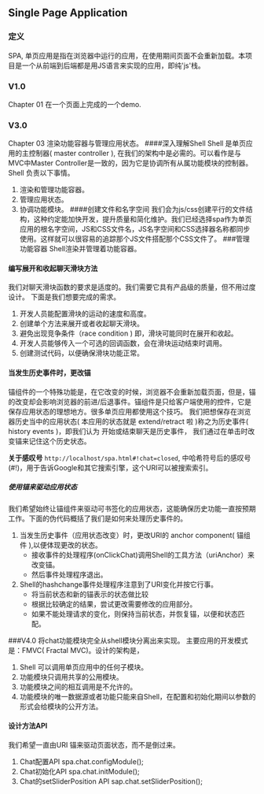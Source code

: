 ## Single Page Application
### 定义
SPA, 单页应用是指在浏览器中运行的应用，在使用期间页面不会重新加载。本项目是一个从前端到后端都是用JS语言来实现的应用，即纯'js'栈。
### V1.0
Chapter 01 在一个页面上完成的一个demo.
### V3.0 
Chapter 03 渲染功能容器与管理应用状态。
####深入理解Shell
Shell 是单页应用的主控制器( master controller ), 在我们的架构中是必需的。可以看作是与MVC中Master Controller是一致的，因为它是协调所有从属功能模块的控制器。
Shell 负责以下事情。
1. 渲染和管理功能容器。
2. 管理应用状态。
3. 协调功能模块。
####创建文件和名字空间
我们会为js/css创建平行的文件结构，这种约定能加快开发，提升质量和简化维护。我们已经选择spa作为单页应用的根名字空间，JS和CSS文件名，JS名字空间和CSS选择器名称都同步使用。这样就可以很容易的追踪那个JS文件搭配那个CSS文件了。
###管理功能容器
Shell渲染并管理着功能容器。
#### 编写展开和收起聊天滑块方法
我们对聊天滑块函数的要求是适度的。我们需要它具有产品级的质量，但不用过度设计。
下面是我们想要完成的需求。
1. 开发人员能配置滑块的运动的速度和高度。
2. 创建单个方法来展开或者收起聊天滑块。
3. 避免出现竞争条件（race condition ) 即，滑块可能同时在展开和收起。
4. 开发人员能够传入一个可选的回调函数，会在滑块运动结束时调用。
5. 创建测试代码，以便确保滑块功能正常。

#### 当发生历史事件时，更改锚
锚组件的一个特殊功能是，在它改变的时候，浏览器不会重新加载页面，但是，锚的改变却会影响浏览器的前进/后退事件。锚组件是只给客户端使用的控件，它是保存应用状态的理想地方。很多单页应用都使用这个技巧。
我们把想保存在浏览器历史当中的应用状态( 本应用的状态就是 extend/retract 啦 )称之为历史事件( history events )，即我们认为 开始或结束聊天是历史事件， 我们通过在单击时改变锚来记住这个历史状态。

**关于感叹号**
`http://localhost/spa.html#!chat=closed`, 中哈希符号后的感叹号(#!)，用于告诉Google和其它搜索引擎，这个URI可以被搜索索引。

##### 使用锚来驱动应用状态
我们希望始终让锚组件来驱动可书签化的应用状态，这能确保历史功能一直按预期工作。下面的伪代码概括了我们是如何来处理历史事件的。
1. 当发生历史事件（应用状态改变）时，更改URI的 anchor component( 锚组件 ),以便体现更改的状态。
    *  接收事件的处理程序(onClickChat)调用Shell的工具方法（uriAnchor）来改变锚。
    *  然后事件处理程序退出。
2. Shell的hashchange事件处理程序注意到了URI变化并按它行事。
    *  将当前状态和新的锚表示的状态做比较
    *  根据比较确定的结果，尝试更改需要修改的应用部分。
    *  如果不能处理请求的变化，则保持当前状态，并恢复锚，以便和状态匹配。
 
###V4.0
将chat功能模块完全从shell模块分离出来实现。
主要应用的开发模式是：FMVC( Fractal MVC)。设计的架构是，
1. Shell 可以调用单页应用中的任何子模块。
2. 功能模块只调用共享的公用模块。
3. 功能模块之间的相互调用是不允许的。
4. 功能模块的唯一数据源或者功能只能来自Shell，在配置和初始化期间以参数的形式会给模块的公开方法。
#### 设计方法API
我们希望一直由URI 锚来驱动页面状态，而不是倒过来。
1. Chat配置API spa.chat.configModule();
2. Chat初始化API spa.chat.initModule();
3. Chat的setSliderPosition API sap.chat.setSliderPosition();

